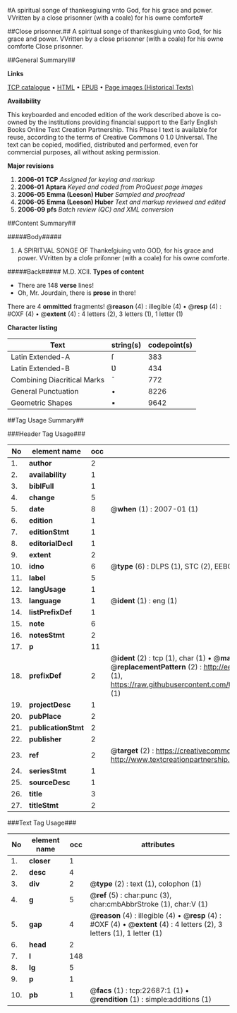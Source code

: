 #A spiritual songe of thankesgiuing vnto God, for his grace and power. VVritten by a close prisonner (with a coale) for his owne comforte#

##Close prisonner.##
A spiritual songe of thankesgiuing vnto God, for his grace and power. VVritten by a close prisonner (with a coale) for his owne comforte
Close prisonner.

##General Summary##

**Links**

[TCP catalogue](http://www.ota.ox.ac.uk/tcp/)  • 
[HTML](http://tei.it.ox.ac.uk/tcp/Texts-HTML/free/A12/A12601.html)  • 
[EPUB](http://tei.it.ox.ac.uk/tcp/Texts-EPUB/free/A12/A12601.epub) • 
[Page images (Historical Texts)](https://data.historicaltexts.jisc.ac.uk/view?pubId=eebo-99857022e&pageId=eebo-99857022e-22687-1)

**Availability**

This keyboarded and encoded edition of the
	       work described above is co-owned by the institutions
	       providing financial support to the Early English Books
	       Online Text Creation Partnership. This Phase I text is
	       available for reuse, according to the terms of Creative
	       Commons 0 1.0 Universal. The text can be copied,
	       modified, distributed and performed, even for
	       commercial purposes, all without asking permission.

**Major revisions**

1. __2006-01__ __TCP__ *Assigned for keying and markup*
1. __2006-01__ __Aptara__ *Keyed and coded from ProQuest page images*
1. __2006-05__ __Emma (Leeson) Huber__ *Sampled and proofread*
1. __2006-05__ __Emma (Leeson) Huber__ *Text and markup reviewed and edited*
1. __2006-09__ __pfs__ *Batch review (QC) and XML conversion*

##Content Summary##

#####Body#####

1. A SPIRITVAL SONGE OF
Thankeſgiuing vnto GOD, for his grace and power. VVritten by a
cloſe priſonner (with a coale) for his owne
comforte.

#####Back#####
M.D. XCII.
**Types of content**

  * There are 148 **verse** lines!
  * Oh, Mr. Jourdain, there is **prose** in there!

There are 4 **ommitted** fragments! 
 @__reason__ (4) : illegible (4)  •  @__resp__ (4) : #OXF (4)  •  @__extent__ (4) : 4 letters (2), 3 letters (1), 1 letter (1)

**Character listing**


|Text|string(s)|codepoint(s)|
|---|---|---|
|Latin Extended-A|ſ|383|
|Latin Extended-B|Ʋ|434|
|Combining             Diacritical Marks|̄|772|
|General Punctuation|•|8226|
|Geometric Shapes|▪|9642|

##Tag Usage Summary##

###Header Tag Usage###

|No|element name|occ|attributes|
|---|---|---|---|
|1.|__author__|2||
|2.|__availability__|1||
|3.|__biblFull__|1||
|4.|__change__|5||
|5.|__date__|8| @__when__ (1) : 2007-01 (1)|
|6.|__edition__|1||
|7.|__editionStmt__|1||
|8.|__editorialDecl__|1||
|9.|__extent__|2||
|10.|__idno__|6| @__type__ (6) : DLPS (1), STC (2), EEBO-CITATION (1), PROQUEST (1), VID (1)|
|11.|__label__|5||
|12.|__langUsage__|1||
|13.|__language__|1| @__ident__ (1) : eng (1)|
|14.|__listPrefixDef__|1||
|15.|__note__|6||
|16.|__notesStmt__|2||
|17.|__p__|11||
|18.|__prefixDef__|2| @__ident__ (2) : tcp (1), char (1)  •  @__matchPattern__ (2) : ([0-9\-]+):([0-9IVX]+) (1), (.+) (1)  •  @__replacementPattern__ (2) : http://eebo.chadwyck.com/downloadtiff?vid=$1&page=$2 (1), https://raw.githubusercontent.com/textcreationpartnership/Texts/master/tcpchars.xml#$1 (1)|
|19.|__projectDesc__|1||
|20.|__pubPlace__|2||
|21.|__publicationStmt__|2||
|22.|__publisher__|2||
|23.|__ref__|2| @__target__ (2) : https://creativecommons.org/publicdomain/zero/1.0/ (1), http://www.textcreationpartnership.org/docs/. (1)|
|24.|__seriesStmt__|1||
|25.|__sourceDesc__|1||
|26.|__title__|3||
|27.|__titleStmt__|2||


###Text Tag Usage###

|No|element name|occ|attributes|
|---|---|---|---|
|1.|__closer__|1||
|2.|__desc__|4||
|3.|__div__|2| @__type__ (2) : text (1), colophon (1)|
|4.|__g__|5| @__ref__ (5) : char:punc (3), char:cmbAbbrStroke (1), char:V (1)|
|5.|__gap__|4| @__reason__ (4) : illegible (4)  •  @__resp__ (4) : #OXF (4)  •  @__extent__ (4) : 4 letters (2), 3 letters (1), 1 letter (1)|
|6.|__head__|2||
|7.|__l__|148||
|8.|__lg__|5||
|9.|__p__|1||
|10.|__pb__|1| @__facs__ (1) : tcp:22687:1 (1)  •  @__rendition__ (1) : simple:additions (1)|
